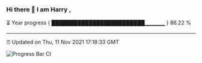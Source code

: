 ### Hi there 👋 I am Harry , 

⏳ Year progress { █████████████████████████▁▁▁▁▁ } 86.22 %

---

⏰ Updated on Thu, 11 Nov 2021 17:18:33 GMT

![Progress Bar CI](https://github.com/duykhang68/duykhang68/workflows/Progress%20Bar%20CI/badge.svg)
